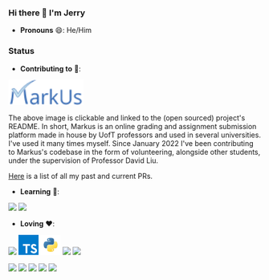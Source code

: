 ### Hi there 👋 I'm Jerry 
<!-- <code><img height="80" src="https://user-images.githubusercontent.com/67441706/153996107-36686c41-99b6-40e4-9898-495c4f2f0e4b.png"></code> -->

- **Pronouns** 😄: He/Him

### Status
- **Contributing to** :construction_worker::

<code><a href="https://github.com/MarkUsProject/Markus"><img height="50" src="https://github.com/MarkUsProject/Markus/blob/master/app/assets/images/markus_logo_small.png"></a></code>

The above image is clickable and linked to the (open sourced) project's README. In short, Markus is an online grading and assignment submission platform made in house by UofT professors and used in several universities. I've used it many times myself. Since January 2022 I've been contributing to Markus's codebase in the form of volunteering, alongside other students, under the supervision of Professor David Liu. 

<a href="https://github.com/pulls?q=is%3Apr+author%3ATheTallJerry+user%3AMarkUsProject">Here</a> is a list of all my past and current PRs. 

- **Learning** :microscope::

<code><img height="40" src="https://user-images.githubusercontent.com/67441706/153996486-40e965ac-6327-45a6-9dbd-09da839493c3.png"></code>
<code><img height="40" src="https://raw.githubusercontent.com/dereknguyen269/dereknguyen269/master/images/aws.png"></code>

- **Loving** ❤️:

<code><img height="40" src="https://raw.githubusercontent.com/dereknguyen269/dereknguyen269/master/images/js.png"></code>
<code><img height="40" src="https://raw.githubusercontent.com/github/explore/80688e429a7d4ef2fca1e82350fe8e3517d3494d/topics/typescript/typescript.png"></code>
<code><img height="40" src="https://raw.githubusercontent.com/github/explore/80688e429a7d4ef2fca1e82350fe8e3517d3494d/topics/python/python.png"></code>
<code><img height="40" src="https://raw.githubusercontent.com/dereknguyen269/dereknguyen269/master/images/reactjs.png"></code>
<code><img height="40" src="https://user-images.githubusercontent.com/67441706/153997747-45d3b790-9cf1-48b9-ad90-5449c3fc3aa3.png"></code>

<code><img height="40" src="https://raw.githubusercontent.com/dereknguyen269/dereknguyen269/master/images/postgresql.png"></code>
<code><img height="40" src="https://raw.githubusercontent.com/dereknguyen269/dereknguyen269/master/images/mysql.svg"></code>
<code><img height="40" src="https://raw.githubusercontent.com/dereknguyen269/dereknguyen269/master/images/docker.png"></code>
<code><img height="40" src="https://user-images.githubusercontent.com/67441706/153996809-9381c16b-91c6-48b1-a8e7-596f8b122ab7.png"></code>
<code><img height="40" src="https://user-images.githubusercontent.com/67441706/153997457-435fe832-ba00-410a-b925-f7b4f5e0bc97.png"></code>

<!-- - **Stats** :chart_with_upwards_trend:: -->

<!-- ![](https://github.com/TheTallJerry/github-stats/blob/master/generated/overview.svg) -->
<!-- ![](https://github.com/TheTallJerry/github-stats/blob/master/generated/languages.svg) -->


